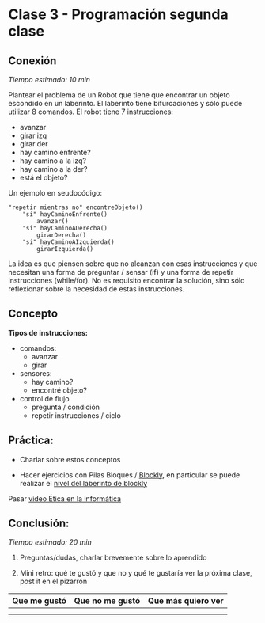 # Clase 3 - Programación segunda clase

## Conexión

*Tiempo estimado: 10 min*

Plantear el problema de un Robot que tiene que encontrar un objeto escondido en un laberinto. El laberinto tiene bifurcaciones y sólo puede utilizar 8 comandos. El robot tiene 7 instrucciones:
- avanzar  
- girar izq 
- girar der 
- hay camino enfrente?
- hay camino a la izq?
- hay camino a la der?
- está el objeto?

Un ejemplo en seudocódigo:

```
"repetir mientras no" encontreObjeto()
    "si" hayCaminoEnfrente()
        avanzar()
    "si" hayCaminoADerecha()
        girarDerecha()
    "si" hayCaminoAIzquierda()
        girarIzquierda()
```

La idea es que piensen sobre que no alcanzan con esas instrucciones y que necesitan una forma de preguntar / sensar (if) y una forma de repetir instrucciones (while/for). No es requisito encontrar la solución, sino sólo reflexionar sobre la necesidad de estas instrucciones.

## Concepto

**Tipos de instrucciones:**

   - comandos:
       - avanzar
       - girar
   - sensores:
       - hay camino?
       - encontré objeto?
   - control de flujo
       - pregunta / condición
       - repetir instrucciones / ciclo

## Práctica: 

- Charlar sobre estos conceptos

- Hacer ejercicios con Pilas Bloques / [Blockly](https://blockly-games.appspot.com/), en particular se puede realizar el [nivel del laberinto de blockly](https://blockly-games.appspot.com/maze)


Pasar [video Ética en la informática](https://www.youtube.com/watch?v=lYW3FoTaVLg)

## Conclusión:
*Tiempo estimado: 20 min*

 1) Preguntas/dudas, charlar brevemente sobre lo aprendido

 2) Mini retro: qué te gustó y que no y qué te gustaría ver la próxima clase, post it en el pizarrón          
 
 Que me gustó | Que no me gustó  | Que más quiero ver
 --- | --- | ---
  |  |
  |  |
